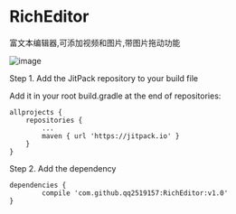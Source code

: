 # RichEditor
富文本编辑器,可添加视频和图片,带图片拖动功能

![image](https://github.com/qq2519157/RichEditor/blob/master/app/src/main/res/gif/fly.gif)


Step 1. Add the JitPack repository to your build file

Add it in your root build.gradle at the end of repositories:

	allprojects {
		repositories {
			...
			maven { url 'https://jitpack.io' }
		}
	}


Step 2. Add the dependency

	dependencies {
	        compile 'com.github.qq2519157:RichEditor:v1.0'
	}

